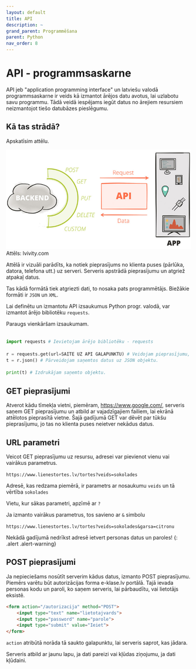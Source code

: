 ```yaml
---
layout: default
title: API
description: ~
grand_parent: Programmēšana
parent: Python
nav_order: 8
---
```

# API - programmsaskarne

API jeb "application programming interface" un latviešu valodā programmsaskarne ir veids kā izmantot ārējos datu avotus, lai uzlabotu savu programmu.
Tādā veidā iespējams iegūt datus no ārejiem resursiem neizmantojot tiešo datubāzes pieslēgumu.

## Kā tas strādā?

Apskatīsim attēlu.

![html1](/media/api.jpg)
Attēls: lvivity.com

Attēlā ir vizuāli parādīts, ka notiek pieprasījums no klienta puses (pārlūka, datora, telefona utt.) uz serveri. Serveris apstrādā pieprasījumu un atgriež atpakaļ datus.

Tas kādā formātā tiek atgriezti dati, to nosaka pats programmētājs. Biežākie formāti ir `JSON` un `XML`.

Lai definētu un izmantotu API izsaukumus Python progr. valodā, var izmantot ārējo bibliotēku `requests`.

Paraugs vienkāršam izsaukumam.

~~~python

import requests # Ievietojam ārējo bibliotēku - requests

r = requests.get(url=SAITE UZ API GALAPUNKTU) # Veidojam pieprasījumu, url ir mainīgais, kurā ievietojam saiti uz ārējo resursu.
t = r.json() # Pārveidojam saņemtos datus uz JSON objektu.

print(t) # Izdrukājam saņemto objektu.

~~~

## GET pieprasījumi

Atverot kādu tīmekļa vietni, piemēram, https://www.google.com/, serveris saņem GET pieprasījumu un atbild ar vajadzīgajiem failiem, lai ekrānā attēlotos pieprasītā vietne. Šajā gadījumā GET var dēvēt par tūkšu pieprasījumu, jo tas no klienta puses neietver nekādus datus.

## URL parametri
Veicot GET pieprasījumu uz resursu, adresei var pievienot vienu vai vairākus parametrus.

`https://www.lienestortes.lv/tortes?veids=sokolades`

Adresē, kas redzama piemērā, ir parametrs ar nosaukumu `veids` un tā vērtība `sokolades`

Vietu, kur sākas parametri, apzīmē ar `?`

Ja izmanto vairākus parametrus, tos savieno ar `&` simbolu

`https://www.lienestortes.lv/tortes?veids=sokolades&garsa=citronu`

Nekādā gadījumā nedrīkst adresē ietvert personas datus un paroles!
{: .alert .alert-warning} 

## POST pieprasījumi

Ja nepieciešams nosūtīt serverim kādus datus, izmanto POST pieprasījumu. Piemērs varētu būt autorizācijas forma e-klase.lv portālā. Tajā ievada personas kodu un paroli, ko saņem serveris, lai pārbaudītu, vai lietotājs eksistē.

~~~html
<form action="/autorizacija" method="POST">
    <input type="text" name="lietotajvards">
    <input type="password" name="parole">
    <input type="submit" value="Ieiet">
</form>
~~~

`action` atribūtā norāda tā saukto galapunktu, lai serveris saprot, kas jādara.

Serveris atbild ar jaunu lapu, ja dati pareizi vai kļūdas ziņojumu, ja dati kļūdaini.